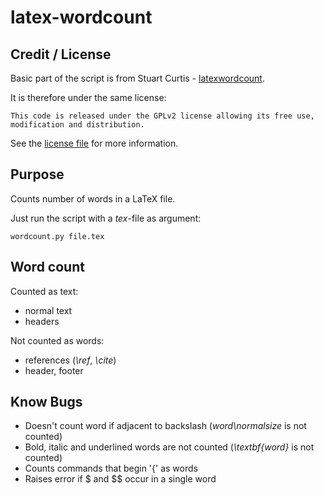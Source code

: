 # latex-wordcount

## Credit / License
Basic part of the script is from Stuart Curtis - [latexwordcount](http://sourceforge.net/projects/latexwordcount/).

It is therefore under the same license:

	This code is released under the GPLv2 license allowing its free use, modification and distribution.

See the [license file](raw/master/gpl-2.0.txt) for more information.

## Purpose
Counts number of words in a LaTeX file.

Just run the script with a *tex*-file as argument:

    wordcount.py file.tex

## Word count
Counted as text:

* normal text
* headers

Not counted as words:

* references (*\ref*, *\cite*)
* header, footer


## Know Bugs
* Doesn't count word if adjacent to backslash (*word\normalsize* is not counted)
* Bold, italic and underlined words are not counted (*\textbf{word}* is not counted)
* Counts commands that begin '{\' as words
* Raises error if $ and $$ occur in a single word
